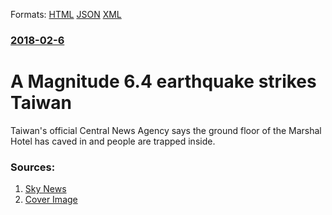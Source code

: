 
Formats: [HTML](/news/2018/02/6/a-magnitude-6-4-earthquake-strikes-taiwan.html)  [JSON](/news/2018/02/6/a-magnitude-6-4-earthquake-strikes-taiwan.json)  [XML](/news/2018/02/6/a-magnitude-6-4-earthquake-strikes-taiwan.xml)  

### [2018-02-6](/news/2018/02/6/index.md)

##### 
# A Magnitude 6.4 earthquake strikes Taiwan 

Taiwan&#039;s official Central News Agency says the ground floor of the Marshal Hotel has caved in and people are trapped inside.


### Sources:

1. [Sky News](https://news.sky.com/story/hotel-in-taiwan-collapses-after-64-magnitude-earthquake-11239117)
1. [Cover Image](https://e3.365dm.com/18/02/1600x900/skynews-taiwan-earthquake_4224432.jpg?20180206170146)
